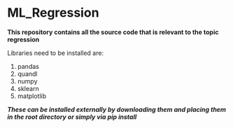 # ML_Regression
**This repository contains all the source code that is relevant to the topic regression**

Libraries need to be installed are:
1. pandas
2. quandl
3. numpy
4. sklearn
5. matplotlib

***These can be installed externally by downloading them and placing them in the root directory or simply via pip install***
